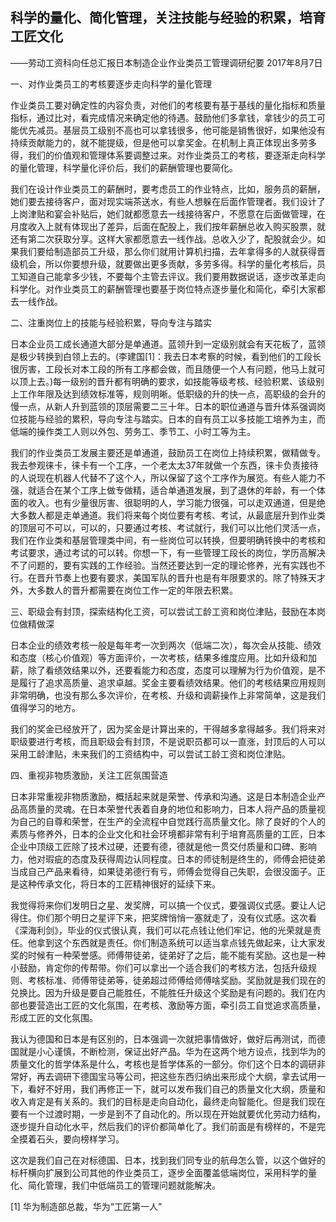## 科学的量化、简化管理，关注技能与经验的积累，培育工匠文化

——劳动工资科向任总汇报日本制造企业作业类员工管理调研纪要
2017年8月7日



一、对作业类员工的考核要逐步走向科学的量化管理

作业类员工要对确定性的内容负责，对他们的考核要有基于基线的量化指标和质量指标，通过比对，看完成情况来确定他的待遇。鼓励他们多拿钱，拿钱少的员工可能优先减员。基层员工级别不高也可以拿钱很多，他可能是销售很好，如果他没有持续贡献能力的，就不能提级，但是他可以拿奖金。在机制上真正体现出多劳多得，我们的价值观和管理体系要调整过来。对作业类员工的考核，要逐渐走向科学的量化管理，科学量化评价后，我们的薪酬管理也要简化。

我们在设计作业类员工的薪酬时，要考虑员工的作业特点，比如，服务员的薪酬，她们要去接待客户，面对现实端茶送水，有些人想躲在后面作管理者。我们设计了上岗津贴和宴会补贴后，她们就都愿意去一线接待客户，不愿意在后面做管理，在月度收入上就有体现出了差异，后面在配股上，我们按年薪酬总收入购买股票，就还有第二次获取分享。这样大家都愿意去一线作战。总收入少了，配股就会少。如果我们要给制造部员工升级，那么你们就用计算机扫描，去年拿得多的人就获得晋级机会，所以你要想升级，就要做出更多贡献，多劳多得。科学的量化考核后，员工知道自己能拿多少钱，不要每个主管去评议。我们要用数据说话，逐步改革走向科学化。对作业类员工的薪酬管理也要基于岗位特点逐步量化和简化，牵引大家都去一线作战。

二、注重岗位上的技能与经验积累，导向专注与踏实

日本企业员工成长通道大部分是单通道。蓝领升到一定级别就会有天花板了，蓝领是极少转换到白领上去的。(李建国[1]：我去日本考察的时候，看到他们的工段长很厉害，工段长对本工段的所有工序都会做，而且随便一个人有问题，他马上就可以顶上去。)每一级别的晋升都有明确的要求，如技能等级考核、经验积累、该级别上工作年限及达到绩效标准等，规则明晰。低职级的升的快一点，高职级的会升的慢一点，从新人升到蓝领的顶层需要二三十年。日本的职位通道与晋升体系强调岗位技能与经验的累积，导向专注与踏实。日本的自有员工以多技能工培养为主，而低端的操作类工人则以外包、劳务工、季节工、小时工等为主。

我们的作业类员工发展主要还是单通道，鼓励员工在岗位上持续积累，做精做专。我去参观徕卡，徕卡有一个工序，一个老太太37年就做一个东西，徕卡负责接待的人说现在机器人代替不了这个人，所以保留了这个工序作为展览。有些人能力不强，就适合在某个工序上做专做精，适合单通道发展，到了退休的年龄，有一个体面的收入。也有少量很厉害、很聪明的人，学习能力很强，可以走双通道，但是绝大多数人都是走单通道。我们将来每个岗位要有考核、考试，从最底层升到作业类的顶层可不可以，可以的，只要通过考核、考试就行，我们可以比他们灵活一点，我们在作业类和基层管理类中间，有一些岗位可以转换，但要明确转换中的考核和考试要求，通过考试的可以转。你想一下，有一些管理工段长的岗位，学历高解决不了问题的，要有实践的工作经验。当然还要达到一定的理论修养，光有实践也不行。在晋升节奏上也要有要求，美国军队的晋升也是有年限要求的。除了特殊天才外，大多数人的晋升都需要在岗位工作一定的年限去积累。

三、职级会有封顶，探索结构化工资，可以尝试工龄工资和岗位津贴，鼓励在本岗位做精做深

日本企业的绩效考核一般是每年考一次到两次（低端二次），每次会从技能、绩效和态度（核心价值观）等方面评价，一次考核，结果多维度应用。比如升级和加薪，除了看绩效结果以外，还要看能力和态度，态度可以理解为行为价值观，是不是履行了追求高质量、追求卓越。奖金主要看绩效结果。他们的考核结果应用规则非常明确，也没有那么多次评价，在考核、升级和调薪操作上非常简单，这是我们值得学习的地方。

我们的奖金已经放开了，因为奖金是计算出来的，干得越多拿得越多。我们将来对职级要进行考核，而且职级会有封顶，不是说职员都可以一直涨，封顶后的人可以采用工龄津贴，未来我们的工资结构中，可以尝试工龄工资和岗位津贴。

四、重视非物质激励，关注工匠氛围营造

日本非常重视非物质激励，概括起来就是荣誉、传承和沟通。这是日本制造企业产品高质量的灵魂。在日本荣誉代表着自身的地位和影响力，日本人将产品的质量视为自己的自尊和荣誉，在生产的全流程中自觉践行高质量文化。除了良好的个人的素质与修养外，日本的企业文化和社会环境都非常有利于培育高质量的工匠，日本企业中顶级工匠除了技术过硬，还要有德，德就是他一贯交付质量和口碑、影响力，他对瑕疵的态度及获得周边认同程度。日本的师徒制是终生的，师傅会把徒弟当成自己产品来看待，如果徒弟德行有亏，师傅会觉得自己失职，会很没面子。正是这种传承文化，将日本的工匠精神很好的延续下来。

我觉得将来你们发明日之星、发奖牌，可以搞一个仪式，要强调仪式感。要让人记得住。你们那个明日之星评下来，把奖牌悄悄一塞就走了，没有仪式感。这次看《深海利剑》，毕业的仪式很认真，我们可以花点钱让他们牢记，他的光荣就是责任。他拿到这个东西就是责任。你们制造系统可以适当拿点钱先做起来，让大家发奖的时候有一种荣誉感。师傅带徒弟，徒弟好了之后，能不能有奖励。这也是一种小鼓励，肯定你的传帮带。你们可以拿出一个适合我们的考核方法，包括升级规则、考核标准、师傅带徒弟等，徒弟超过师傅给师傅啥奖励。奖励就是我们现在的兑换比。因为升级是要自己能胜任，不能胜任升级这个奖励是有问题的。我们在内部也要营造出工匠的文化氛围，在考核、激励等方面，牵引员工自觉追求高质量，形成工匠的文化氛围。

我认为德国和日本是有区别的，日本强调一次就把事情做好，做好后再测试，而德国就是小心谨慎，不断检测，保证出好产品。华为在这两个地方设点，找到华为的质量文化的哲学体系是什么，考核也是哲学体系的一部分。你们这个日本的调研非常好，再去调研下德国宝马等公司，把这些东西归纳出来形成个大纲，拿去试用一下，看好不好用，我们再修正一下，就可以发布我们自己的质量文化大纲，质量和收入肯定是有关系的。我们的目标是走向自动化，最终走向智能化。但是我们现在要有一个过渡时期，一步是到不了自动化的。所以现在开始就要优化劳动力结构，逐步提升自动化水平，然后我们的评价都简单化了。我们前面是有榜样的，不是完全摸着石头，要向榜样学习。

这次是我们自己在对标德国、日本，找到我们同专业的航母怎么管，以这个做好的标杆横向扩展到公司其他的作业类员工，逐步全面覆盖低端岗位，采用科学的量化、简化管理，我们中低端员工的管理问题就能解决。



[1] 华为制造部总裁，华为“工匠第一人”
